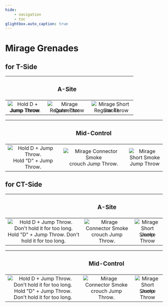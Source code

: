 ```yaml
---
hide:
    - navigation
    - toc
glightbox.auto_caption: true
---
```


# Mirage Grenades

## **for T-Side**

| |<h3>**A-Site**</h3>| |
|:---:|:---:|:---:|
|<div style="position: relative; display: inline-block;"><img src="../../assets/img/mirage_ct_ep_edited.png" alt="Hold D + Jump Throw. Don't hold it for too long." style="position: absolute; top: 0; left: 0; opacity: 100;"><img src="../../assets/img/mirage_ct_full.png" alt="Jump Throw" style="position: relative; z-index: 1; opacity: 0;"></div><br>Jump Throw|<div style="position: relative; display: inline-block;"><img src="../../assets/img/mirage_stairs_ep_edited.png" alt="Mirage Connector Smoke" style="position: absolute; top: 0; left: 0; opacity: 100;"><img src="../../assets/img/mirage_stairs_full.png" alt="Regular Throw" style="position: relative; z-index: 1; opacity: 0;"></div><br>Regular Throw|<div style="position: relative; display: inline-block;"><img src="../../assets/img/mirage_jungle_ep_edited.png" alt="Mirage Short Smoke" style="position: absolute; top: 0; left: 0; opacity: 100;"><img src="../../assets/img/mirage_jungle_full.png" alt="Regular Throw" style="position: relative; z-index: 1; opacity: 0;"></div><br>Regular Throw|

||<h3>**Mid-Control**</h3>||
|:---:|:---:|:---:|
|<div style="position: relative; display: inline-block;"><img src="../../assets/img/mirage_window_ep_edited.png" alt="Hold D + Jump Throw." style="position: absolute; top: 0; left: 0; opacity: 100;"><img src="../../assets/img/mirage_window_full.png" alt="Hold D + Jump Throw." style="position: relative; z-index: 1; opacity: 0;"></div><br>Hold "D" + Jump Throw.|<div style="position: relative; display: inline-block;"><img src="../../assets/img/mirage_connector_ep_edited.png" alt="Mirage Connector Smoke" style="position: absolute; top: 0; left: 0; opacity: 100;"><img src="../../assets/img/mirage_connector_full.png" alt="Hold crouch + Jump Throw" style="position: relative; z-index: 1; opacity: 0;"></div><br>crouch Jump Throw.|<div style="position: relative; display: inline-block;"><img src="../../assets/img/mirage_short_ep.png" alt="Mirage Short Smoke" style="position: absolute; top: 0; left: 0; opacity: 100;"><img src="../../assets/img/mirage_short_full.png" alt="Jump Throw" style="position: relative; z-index: 1; opacity: 0;"></div><br>Jump Throw|

## **for CT-Side**

| |<h3>**A-Site**</h3>| |
|:---:|:---:|:---:|
|<div style="position: relative; display: inline-block;"><img src="../../assets/img/mirage_ct_ep_edited.png" alt="Hold D + Jump Throw. Don't hold it for too long." style="position: absolute; top: 0; left: 0; opacity: 100;"><img src="../../assets/img/mirage_window_full.png" alt="Hold D + Jump Throw. Don't hold it for too long." style="position: relative; z-index: 1; opacity: 0;"></div><br>Hold "D" + Jump Throw. Don't hold it for too long.|<div style="position: relative; display: inline-block;"><img src="../../assets/img/mirage_connector_ep.png" alt="Mirage Connector Smoke" style="position: absolute; top: 0; left: 0; opacity: 100;"><img src="../../assets/img/mirage_connector_full.png" alt="Hold crouch + Jump Throw" style="position: relative; z-index: 1; opacity: 0;"></div><br>crouch Jump Throw.|<div style="position: relative; display: inline-block;"><img src="../../assets/img/mirage_short_ep.png" alt="Mirage Short Smoke" style="position: absolute; top: 0; left: 0; opacity: 100;"><img src="../../assets/img/mirage_short_full.png" alt="Jump Throw" style="position: relative; z-index: 1; opacity: 0;"></div><br>Jump Throw|

||<h3>**Mid-Control**</h3>||
|:---:|:---:|:---:|
|<div style="position: relative; display: inline-block;"><img src="../../assets/img/mirage_window_ep.png" alt="Hold D + Jump Throw. Don't hold it for too long." style="position: absolute; top: 0; left: 0; opacity: 100;"><img src="../../assets/img/mirage_window_full.png" alt="Hold D + Jump Throw. Don't hold it for too long." style="position: relative; z-index: 1; opacity: 0;"></div><br>Hold "D" + Jump Throw. Don't hold it for too long.|<div style="position: relative; display: inline-block;"><img src="../../assets/img/mirage_connector_ep.png" alt="Mirage Connector Smoke" style="position: absolute; top: 0; left: 0; opacity: 100;"><img src="../../assets/img/mirage_connector_full.png" alt="Hold crouch + Jump Throw" style="position: relative; z-index: 1; opacity: 0;"></div><br>crouch Jump Throw.|<div style="position: relative; display: inline-block;"><img src="../../assets/img/mirage_short_ep.png" alt="Mirage Short Smoke" style="position: absolute; top: 0; left: 0; opacity: 100;"><img src="../../assets/img/mirage_short_full.png" alt="Jump Throw" style="position: relative; z-index: 1; opacity: 0;"></div><br>Jump Throw|
